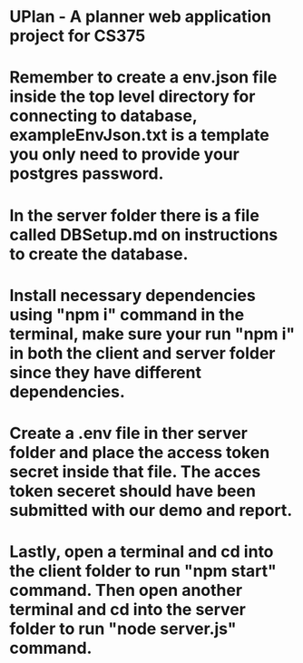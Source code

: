 # UPlan - A planner web application project for CS375
# Remember to create a env.json file inside the top level directory for connecting to database, exampleEnvJson.txt is a template you only need to provide your postgres password.
# In the server folder there is a file called DBSetup.md on instructions to create the database.
# Install necessary dependencies using "npm i" command in the terminal, make sure your run "npm i" in both the client and server folder since they have different dependencies.
# Create a .env file in ther server folder and place the access token secret inside that file. The acces token seceret should have been submitted with our demo and report.
# Lastly, open a terminal and cd into the client folder to run "npm start" command. Then open another terminal and cd into the server folder to run "node server.js" command.
